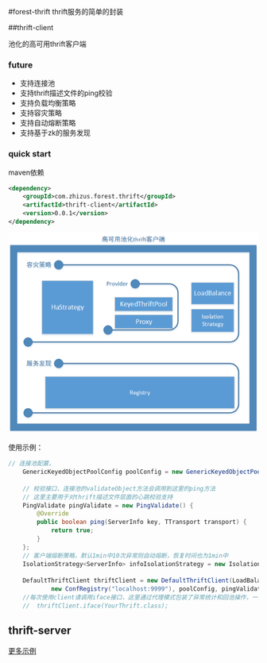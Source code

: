 #forest-thrift
thrift服务的简单的封装

##thrift-client

池化的高可用thrift客户端

### future

- 支持连接池
- 支持thrift描述文件的ping校验
- 支持负载均衡策略
- 支持容灾策略
- 支持自动熔断策略
- 支持基于zk的服务发现


### quick start

maven依赖

```xml
<dependency>
    <groupId>com.zhizus.forest.thrift</groupId>
    <artifactId>thrift-client</artifactId>
    <version>0.0.1</version>
</dependency>
```

![Alt text](./ha-thrift-pool-client.png)

使用示例：

``` java
// 连接池配置，
    GenericKeyedObjectPoolConfig poolConfig = new GenericKeyedObjectPoolConfig();

    // 校验接口，连接池的validateObject方法会调用到这里的ping方法
    // 这里主要用于对thrift描述文件层面的心跳校验支持
    PingValidate pingValidate = new PingValidate() {
        @Override
        public boolean ping(ServerInfo key, TTransport transport) {
            return true;
        }
    };
    // 客户端熔断策略，默认1min中10次异常则自动熔断，恢复时间也为1min中
    IsolationStrategy<ServerInfo> infoIsolationStrategy = new IsolationStrategy<>();

    DefaultThriftClient thriftClient = new DefaultThriftClient(LoadBalanceType.RANDOM, HAStrategyType.FAILED_FAST,
            new ConfRegistry("localhost:9999"), poolConfig, pingValidate, infoIsolationStrategy);
    //每次使用client请调用iface接口，这里通过代理模式包装了异常统计和回池操作，一个 iface生成的代理对象调用多次会出现问题
    //  thriftClient.iface(YourThrift.class);
```


## thrift-server

[更多示例](https://github.com/dempeZheng/forest-thrift/tree/master/thrift-demo)




